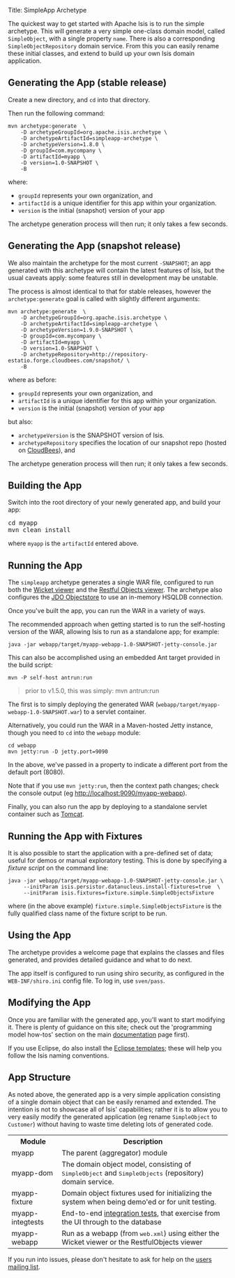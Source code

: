 Title: SimpleApp Archetype

The quickest way to get started with Apache Isis is to run the simple archetype.  This will generate a very simple one-class domain model, called `SimpleObject`, with a single property `name`.  There is also a corresponding `SimpleObjectRepository` domain service.  From this you can easily rename these initial classes, and extend to build up your own Isis domain application.

## Generating the App (stable release)

Create a new directory, and `cd` into that directory.

Then run the following command:

    mvn archetype:generate  \
        -D archetypeGroupId=org.apache.isis.archetype \
        -D archetypeArtifactId=simpleapp-archetype \
        -D archetypeVersion=1.8.0 \
        -D groupId=com.mycompany \
        -D artifactId=myapp \
        -D version=1.0-SNAPSHOT \
        -B

where:

- `groupId` represents your own organization, and
- `artifactId` is a unique identifier for this app within your organization.
- `version` is the initial (snapshot) version of your app

The archetype generation process will then run; it only takes a few seconds.

## Generating the App (snapshot release)

We also maintain the archetype for the most current `-SNAPSHOT`; an app generated with this archetype will contain the latest features of Isis, but the usual caveats apply: some features still in development may be unstable.

The process is almost identical to that for stable releases, however the `archetype:generate` goal is called with slightly different arguments:

    mvn archetype:generate  \
        -D archetypeGroupId=org.apache.isis.archetype \
        -D archetypeArtifactId=simpleapp-archetype \
        -D archetypeVersion=1.9.0-SNAPSHOT \
        -D groupId=com.mycompany \
        -D artifactId=myapp \
        -D version=1.0-SNAPSHOT \
        -D archetypeRepository=http://repository-estatio.forge.cloudbees.com/snapshot/ \
        -B

where as before:

- `groupId` represents your own organization, and
- `artifactId` is a unique identifier for this app within your organization.
- `version` is the initial (snapshot) version of your app

but also:

- `archetypeVersion` is the SNAPSHOT version of Isis.
- `archetypeRepository` specifies the location of our snapshot repo (hosted on [CloudBees](http://www.cloudbees.com)), and

The archetype generation process will then run; it only takes a few seconds.

## Building the App

Switch into the root directory of your newly generated app, and build your app:

<pre>
cd myapp
mvn clean install
</pre>

where `myapp` is the `artifactId` entered above.

## Running the App

The `simpleapp` archetype generates a single WAR file, configured to run both the [Wicket viewer](../../components/viewers/wicket/about.html) and the [Restful Objects viewer](../../components/viewers/wicket/about.html).  The archetype also configures the [JDO Objectstore](../../components/objectstores/jdo/about.html) to use an in-memory HSQLDB connection.  

Once you've built the app, you can run the WAR in a variety of ways. 

The recommended approach when getting started is to run the self-hosting version of the WAR, allowing Isis to run as a standalone app; for example:

    java -jar webapp/target/myapp-webapp-1.0-SNAPSHOT-jetty-console.jar

This can also be accomplished using an embedded Ant target provided in the build script:

    mvn -P self-host antrun:run

> prior to v1.5.0, this was simply: mvn antrun:run
    
The first is to simply deploying the generated WAR (`webapp/target/myapp-webapp-1.0-SNAPSHOT.war`) to a servlet container.


Alternatively, you could run the WAR in a Maven-hosted Jetty instance, though you need to `cd` into the `webapp` module:

    cd webapp
    mvn jetty:run -D jetty.port=9090

In the above, we've passed in a property to indicate a different port from the default port (8080).

Note that if you use `mvn jetty:run`, then the context path changes; check the console output (eg [http://localhost:9090/myapp-webapp](http://localhost:9090/myapp-webapp)).

Finally, you can also run the app by deploying to a standalone servlet container such as [Tomcat](http://tomcat.apache.org).

## Running the App with Fixtures

It is also possible to start the application with a pre-defined set of data; useful for demos or manual exploratory
testing.  This is done by specifying a _fixture script_ on the command line:

    java -jar webapp/target/myapp-webapp-1.0-SNAPSHOT-jetty-console.jar \
         --initParam isis.persistor.datanucleus.install-fixtures=true  \
         --initParam isis.fixtures=fixture.simple.SimpleObjectsFixture
    
where (in the above example) `fixture.simple.SimpleObjectsFixture` is the fully qualified class name of the fixture 
script to be run.

## Using the App

The archetype provides a welcome page that explains the classes and files generated, and provides detailed guidance and what to do next.

The app itself is configured to run using shiro security, as configured in the `WEB-INF/shiro.ini` config file.  To log in, use `sven/pass`.

## Modifying the App

Once you are familiar with the generated app, you'll want to start modifying it.  There is plenty of guidance on this site; check out the 'programming model how-tos' section on the main [documentation](../../documentation.html) page first).

If you use Eclipse, do also install the [Eclipse templates](../resources/editor-templates.html); these will help you follow the Isis naming conventions.  

## App Structure

As noted above, the generated app is a very simple application consisting of a single domain object that can be easily renamed and extended. The intention is not to showcase all of Isis' capabilities; rather it is to allow you to very easily modify the generated application (eg rename `SimpleObject` to `Customer`) without having to waste time deleting lots of generated code.

<table class="table table-striped table-bordered table-condensed">
<tr><th>Module</th><th>Description</th></tr>
<tr><td>myapp</td><td>The parent (aggregator) module</td></tr>
<tr><td>myapp-dom</td><td>The domain object model, consisting of <tt>SimpleObject</tt> and <tt>SimpleObjects</tt> (repository) domain service.</td></tr>
<tr><td>myapp-fixture</td><td>Domain object fixtures used for initializing the system when being demo'ed or for unit testing.</td></tr>
<tr><td>myapp-integtests</td><td>End-to-end <a href="../../core/integtestsupport.html">integration tests</a>, that exercise from the UI through to the database</td></tr>
<tr><td>myapp-webapp</td><td>Run as a webapp (from <tt>web.xml</tt>) using either the Wicket viewer or the RestfulObjects viewer</td></tr>
</table>

If you run into issues, please don't hesitate to ask for help on the [users mailing list](../../support.html).
